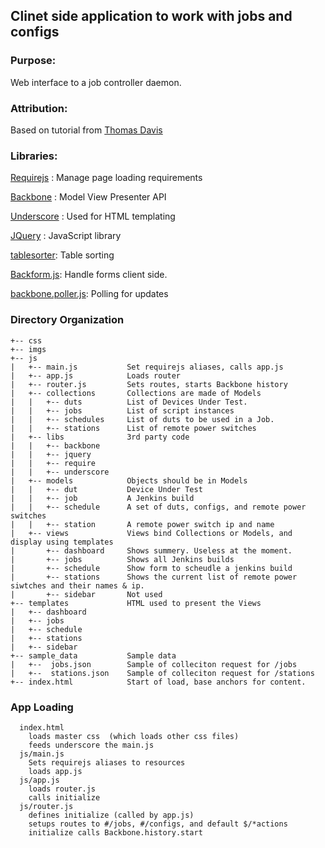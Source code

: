 ## Clinet side application to work with jobs and configs

### Purpose:
  Web interface to a job controller daemon.

### Attribution:
  Based on tutorial from [Thomas Davis](https://github.com/thomasdavis/backbonetutorials)

### Libraries:

[Requirejs](http://requirejs.org/) : Manage page loading requirements

[Backbone](http://backbonejs.org) : Model View Presenter API

[Underscore](http://underscorejs.org) : Used for HTML templating

[JQuery](https://jquery.com/) : JavaScript library

[tablesorter](http://mottie.github.io/tablesorter/): Table sorting

[Backform.js](https://amiliaapp.github.io/backform/): Handle forms client side.

[backbone.poller.js](https://github.com/uzikilon/backbone-poller): Polling for updates

### Directory Organization
```.
+-- css
+-- imgs
+-- js
|   +-- main.js           Set requirejs aliases, calls app.js
|   +-- app.js            Loads router
|   +-- router.js         Sets routes, starts Backbone history
|   +-- collections       Collections are made of Models
|   |   +-- duts          List of Devices Under Test.
|   |   +-- jobs          List of script instances
|   |   +-- schedules     List of duts to be used in a Job. 
|   |   +-- stations      List of remote power switches
|   +-- libs              3rd party code 
|   |   +-- backbone
|   |   +-- jquery
|   |   +-- require
|   |   +-- underscore
|   +-- models            Objects should be in Models
|   |   +-- dut           Device Under Test
|   |   +-- job           A Jenkins build 
|   |   +-- schedule      A set of duts, configs, and remote power switches 
|   |   +-- station       A remote power switch ip and name
|   +-- views             Views bind Collections or Models, and display using templates
|       +-- dashboard     Shows summery. Useless at the moment.
|       +-- jobs          Shows all Jenkins builds
|       +-- schedule      Show form to scheudle a jenkins build
|       +-- stations      Shows the current list of remote power siwtches and their names & ip.
|       +-- sidebar       Not used
+-- templates             HTML used to present the Views
|   +-- dashboard
|   +-- jobs
|   +-- schedule
|   +-- stations
|   +-- sidebar
+-- sample_data           Sample data 
|   +--  jobs.json        Sample of colleciton request for /jobs
|   +--  stations.json    Sample of colleciton request for /stations
+-- index.html            Start of load, base anchors for content.
```
### App Loading
```.
  index.html
    loads master css  (which loads other css files)
    feeds underscore the main.js
  js/main.js
    Sets requirejs aliases to resources
    loads app.js
  js/app.js
    loads router.js
    calls initialize
  js/router.js
    defines initialize (called by app.js)
    setups routes to #/jobs, #/configs, and default $/*actions
    initialize calls Backbone.history.start
  
```
